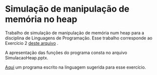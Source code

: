 # Simulação de manipulação de memória no heap
Trabalho de simulação de manipulação de memória num heap para a disciplina de Linguagens de Programação.
Esse trabalho corresponde ao Exercício 2 [deste arquivo](http://www2.ic.uff.br/~bazilio/cursos/lp/material/Trabalhos.pdf) . 

A apresentação das funções do programa consta no arquivo SimulacaoHeap.pptx.

[Aqui](exemplo) um programa escrito na linguagem sugerida para esse exercício.

